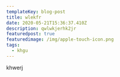 ```yaml
---
templateKey: blog-post
title: wlekfr
date: 2020-05-21T15:36:37.410Z
description: qwlwkjerhk2jr
featuredpost: true
featuredimage: /img/apple-touch-icon.png
tags:
  - khgu
---
```

khwerj